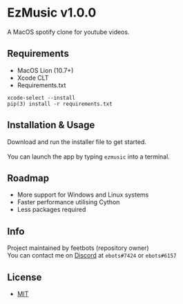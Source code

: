 # EzMusic v1.0.0
A MacOS spotify clone for youtube videos.

## Requirements
- MacOS Lion (10.7+)
- Xcode CLT
- Requirements.txt
```
xcode-select --install
pip(3) install -r requirements.txt
```

## Installation & Usage
Download and run the installer file to get started.\
\
You can launch the app by typing `ezmusic` into a terminal.

## Roadmap
- More support for Windows and Linux systems
- Faster performance utilising Cython
- Less packages required

## Info
Project maintained by feetbots (repository owner)\
You can contact me on [Discord](https://discord.com/) at `ebots#7424` or `ebots#6157`

## License
- [MIT](https://choosealicense.com/licenses/mit/)
